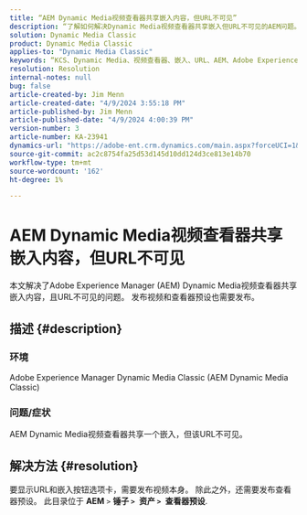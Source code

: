 ```yaml
---
title: “AEM Dynamic Media视频查看器共享嵌入内容，但URL不可见”
description: “了解如何解决Dynamic Media视频查看器共享嵌入但URL不可见的AEM问题。”
solution: Dynamic Media Classic
product: Dynamic Media Classic
applies-to: "Dynamic Media Classic"
keywords: “KCS、Dynamic Media、视频查看器、嵌入、URL、AEM、Adobe Experience Manager、故障排除”
resolution: Resolution
internal-notes: null
bug: false
article-created-by: Jim Menn
article-created-date: "4/9/2024 3:55:18 PM"
article-published-by: Jim Menn
article-published-date: "4/9/2024 4:00:39 PM"
version-number: 3
article-number: KA-23941
dynamics-url: "https://adobe-ent.crm.dynamics.com/main.aspx?forceUCI=1&pagetype=entityrecord&etn=knowledgearticle&id=6326bb8c-89f6-ee11-a1fe-6045bd006268"
source-git-commit: ac2c8754fa25d53d145d10dd124d3ce813e14b70
workflow-type: tm+mt
source-wordcount: '162'
ht-degree: 1%

---
```


# AEM Dynamic Media视频查看器共享嵌入内容，但URL不可见


本文解决了Adobe Experience Manager (AEM) Dynamic Media视频查看器共享嵌入内容，且URL不可见的问题。 发布视频和查看器预设也需要发布。

## 描述 {#description}


### 环境<b> </b>

Adobe Experience Manager Dynamic Media Classic (AEM Dynamic Media Classic)

### 问题/症状

AEM Dynamic Media视频查看器共享一个嵌入，但该URL不可见。


## 解决方法 {#resolution}


要显示URL和嵌入按钮选项卡，需要发布视频本身。 除此之外，还需要发布查看器预设。 此目录位于 <b>AEM</b> `>`  <b>锤子 `>` </b> <b>资产 `>` </b> <b>查看器预设</b>.

